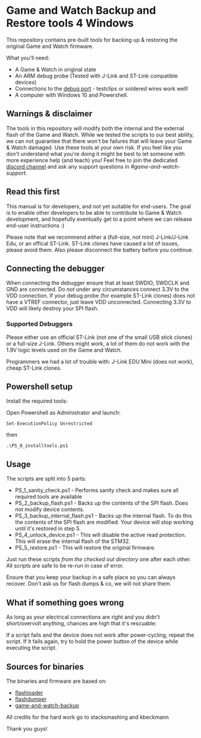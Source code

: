# Game and Watch Backup and Restore tools 4 Windows

This repository contains pre-built tools for backing up & restoring the original Game and Watch firmware.

What you'll need:
- A Game & Watch in original state
- An ARM debug probe (Tested with J-Link and ST-Link compatible devices)
- Connections to the [debug port](https://twitter.com/ghidraninja/status/1326860677353512960) - testclips or soldered wires work well!
- A computer with Windows 10 and Powershell.


## Warnings & disclaimer

The tools in this repository will modify both the internal and the external flash of the Game and Watch.
While we tested the scripts to our best ability, we can not guarantee that there won't be failures that will leave your
Game & Watch damaged. Use these tools at your own risk. If you feel like you don't understand what you're doing it might be best to let someone with more experience help (and teach) you!
Feel free to join the dedicated [discord channel](https://discord.gg/rE2nHVAKvn) and ask any support questions in *#game-and-watch-support*.

## Read this first

This manual is for developers, and not yet suitable for end-users. The goal is to enable other developers to be able to contribute to Game & Watch development, and hopefully eventually get to a point where we can release end-user instructions :)

Please note that we recommend either a (full-size, not mini) J-Link/J-Link Edu, or an offical ST-Link. ST-Link clones have caused a lot of issues, please avoid them. Also please disconnect the battery before you continue.

## Connecting the debugger

When connecting the debugger ensure that at least SWDIO, SWDCLK and GND are connected. Do *not* under any circumstances connect 3.3V to the VDD connection. If your debug probe (for example ST-Link clones) does not have a VTREF connector, just leave VDD unconnected. Connecting 3.3V to VDD will likely destroy your SPI flash.

### Supported Debuggers

Please either use an official ST-Link (not one of the small USB stick clones) or a full-size J-Link. Others might work, a lot of them do not work with the 1.9V logic levels used on the Game and Watch.

Programmers we had a lot of trouble with: J-Link EDU Mini (does not work), cheap ST-Link clones.

## Powershell setup

Install the required tools:

Open Powershell as Administrator and launch:
```
Set-ExecutionPolicy Unrestricted
```
then
```
.\PS_0_installtools.ps1
```

## Usage

The scripts are split into 5 parts:

- PS_1_sanity_check.ps1 - Performs sanity check and makes sure all required tools are available
- PS_2_backup_flash.ps1 - Backs up the contents of the SPI flash. Does not modify device contents.
- PS_3_backup_internal_flash.ps1 - Backs up the internal flash. To do this the contents of the SPI flash are modified. Your device will stop working until it's restored in step 5.
- PS_4_unlock_device.ps1 - This will disable the active read protection. This will erase the internal flash of the STM32.
- PS_5_restore.ps1 - This will restore the original firmware.

Just run these scripts *from the checked out directory* one after each other. All scripts are safe to be re-run in case of error.

Ensure that you keep your backup in a safe place so you can always recover. Don't ask us for flash dumps & co, we will not share them.

## What if something goes wrong

As long as your electrical connections are right and you didn't short/overvolt anything, chances are high that it's rescuable:

If a script fails and the device does not work after power-cycling, repeat the script. If it fails again, try to hold the power button of the device while executing the script.



## Sources for binaries

The binaries and firmware are based on:

- [flashloader](https://github.com/ghidraninja/game-and-watch-flashloader)
- [flashdumper](https://github.com/ghidraninja/game-and-watch-flashdumper)
- [game-and-watch-backup](https://github.com/ghidraninja/game-and-watch-backup)

All credits for the hard work go to stacksmashing and kbeckmann

Thank you guys!
